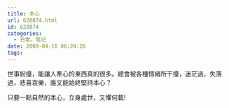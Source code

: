 ```yaml
---
title: 本心
url: 628874.html
id: 628874
categories:
  - 日常。笔记
date: 2008-04-16 06:24:26
tags:
---
```


世事紛擾，能讓人牽心的東西真的很多。總會被各種情緒所干擾，迷茫過，失落過，悲喜哀樂，誰又能始終堅持本心？

只要一點自然的本心，立身處世，又懼何載!